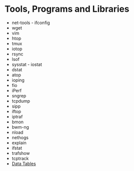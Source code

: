 # Tools, Programs and Libraries
* net-tools - ifconfig
* wget
* vim
* htop
* tmux
* iotop
* rsync
* lsof
* sysstat - iostat
* dstat
* atop
* ioping
* fio
* iPerf
* sngrep
* tcpdump
* sipp
* iftop
* iptraf
* bmon
* bwm-ng
* nload
* nethogs
* explain
* ifstat
* trafshow
* tcptrack
* [Data Tables](https://www.datatables.net)
